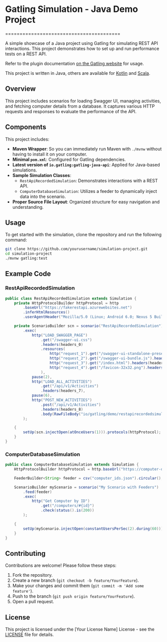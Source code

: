 # Gatling Simulation - Java Demo Project
========================================

A simple showcase of a Java project using Gatling for simulating REST API interactions. This project demonstrates how to set up and run performance tests on a REST API.

Refer to the plugin documentation [on the Gatling website](https://docs.gatling.io/reference/integrations/build-tools/maven-plugin/) for usage.

This project is written in Java, others are available for [Kotlin](https://github.com/gatling/gatling-maven-plugin-demo-kotlin)
and [Scala](https://github.com/gatling/gatling-maven-plugin-demo-scala).

## Overview
This project includes scenarios for loading Swagger UI, managing activities, and fetching computer details from a database. It captures various HTTP requests and responses to evaluate the performance of the API.

## Components
This project includes:

* **Maven Wrapper**: So you can immediately run Maven with `./mvnw` without having to install it on your computer.
* **Minimal `pom.xml`**: Configured for Gatling dependencies.
* **Latest version of `io.gatling:gatling-java-api`**: Applied for Java-based simulations.
* **Sample Simulation Classes**:
  - `RestApiRecordedSimulation`: Demonstrates interactions with a REST API.
  - `ComputerDatabaseSimulation`: Utilizes a feeder to dynamically inject data into the scenario.
* **Proper Source File Layout**: Organized structure for easy navigation and understanding.

## Usage
To get started with the simulation, clone the repository and run the following command:

```bash
git clone https://github.com/yourusername/simulation-project.git
cd simulation-project
./mvnw gatling:test
```

## Example Code

### RestApiRecordedSimulation
```java
public class RestApiRecordedSimulation extends Simulation {
    private HttpProtocolBuilder httpProtocol = http
        .baseUrl("https://fakerestapi.azurewebsites.net")
        .inferHtmlResources()
        .userAgentHeader("Mozilla/5.0 (Linux; Android 6.0; Nexus 5 Build/MRA58N) AppleWebKit/537.36 (KHTML, like Gecko) Chrome/131.0.0.0 Mobile Safari/537.36");

    private ScenarioBuilder scn = scenario("RestApiRecordedSimulation")
        .exec(
            http("LOAD_SWAGGER_PAGE")
                .get("/swagger-ui.css")
                .headers(headers_0)
                .resources(
                    http("request_1").get("/swagger-ui-standalone-preset.js").headers(headers_0),
                    http("request_2").get("/swagger-ui-bundle.js").headers(headers_0),
                    http("request_3").get("/index.html").headers(headers_3),
                    http("request_4").get("/favicon-32x32.png").headers(headers_0)
                ),
            pause(2),
            http("LOAD_ALL_ACTIVITIES")
                .get("/api/v1/Activities")
                .headers(headers_7),
            pause(6),
            http("POST_NEW_ACTIVITIES")
                .post("/api/v1/Activities")
                .headers(headers_8)
                .body(RawFileBody("io/gatling/demo/restapirecordedsimulation/0008_request.json"))
        );

    {
        setUp(scn.injectOpen(atOnceUsers(1))).protocols(httpProtocol);
    }
}
```

### ComputerDatabaseSimulation
```java
public class ComputerDatabaseSimulation extends Simulation {
    HttpProtocolBuilder httpProtocol = http.baseUrl("https://computer-database.gatling.io").acceptHeader("text/html");

    FeederBuilder<String> feeder = csv("computer_ids.json").circular();

    ScenarioBuilder myScenario = scenario("My Scenario with Feeders")
        .feed(feeder)
        .exec(
            http("Get Computer by ID")
                .get("/computers/#{id}")
                .check(status().is(200))
        );

    {
        setUp(myScenario.injectOpen(constantUsersPerSec(2).during(60))).protocols(httpProtocol);
    }
}
```

## Contributing
Contributions are welcome! Please follow these steps:
1. Fork the repository.
2. Create a new branch (`git checkout -b feature/YourFeature`).
3. Make your changes and commit them (`git commit -m 'Add some feature'`).
4. Push to the branch (`git push origin feature/YourFeature`).
5. Open a pull request.

## License
This project is licensed under the [Your License Name] License - see the [LICENSE](LICENSE) file for details.

